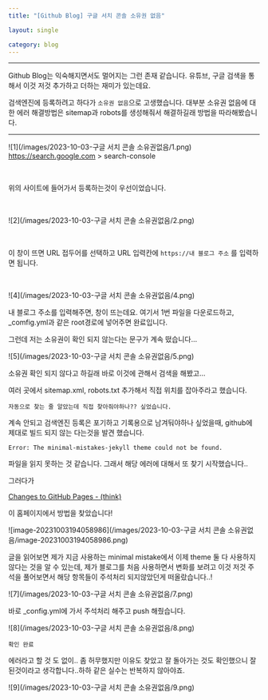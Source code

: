 ```yaml
---
title: "[Github Blog] 구글 서치 콘솔 소유권 없음"

layout: single

category: blog
---
```


---

Github Blog는  익숙해지면서도 멀어지는 그런 존재 같습니다.  유튜브, 구글 검색을 통해서 이것 저것 추가하고 더하는 재미가 있는데요.

검색엔진에 등록하려고 하다가 `소유권 없음`으로 고생했습니다. 대부분 소유권 없음에 대한 에러 해결방법은 sitemap과 robots를 생성해줘서 해결하길래 방법을 따라해봤습니다.

---



![1](/images/2023-10-03-구글 서치 콘솔 소유권없음/1.png)
<url>https://search.google.com >  search-console</url>

<br/>

위의 사이트에 들어가서 등록하는것이 우선이었습니다.

<br/>

![2](/images/2023-10-03-구글 서치 콘솔 소유권없음/2.png)

<br/>

이 창이 뜨면 URL 접두어를 선택하고 URL 입력칸에 `https://내 블로그 주소` 를 입력하면 됩니다. 

<br/>



![4](/images/2023-10-03-구글 서치 콘솔 소유권없음/4.png)

내 블로그 주소를 입력해주면, 창이 뜨는데요. 여기서 1번 파일을 다운로드하고, _comfig.yml과 같은 root경로에 넣어주면 완료입니다. <br/>

그런데 저는 소유권이 확인 되지 않는다는 문구가 계속 떴습니다...



![5](/images/2023-10-03-구글 서치 콘솔 소유권없음/5.png)



소유권 확인 되지 않다고 하길래 바로 이것에 관해서 검색을 해봤고...

여러 곳에서 sitemap.xml, robots.txt 추가해서 직접 위치를 잡아주라고 했습니다.

 `자동으로 찾는 줄 알았는데 직접 찾아줘야하나?? 싶었습니다.`

계속 안되고 검색엔진 등록은 포기하고 기록용으로 남겨둬야하나 싶었을때,  github에 제대로 빌드 되지 않는 다는것을 발견 했습니다. 



`Error: The minimal-mistakes-jekyll theme could not be found.`

파일을 읽지 못하는 것 같습니다. 그래서 해당 에러에 대해서 또 찾기 시작했습니다..



그러다가  

[Changes to GitHub Pages - (think)](https://batsov.com/articles/2021/12/19/changes-to-github-pages/)

이 홈페이지에서 방법을 찾았습니다!



![image-20231003194058986](/images/2023-10-03-구글 서치 콘솔 소유권없음/image-20231003194058986.png)

글을 읽어보면 제가 지금 사용하는 minimal mistake에서 이제 theme 둘 다 사용하지 않다는 것을 알 수 있는데, 제가 블로그를 처음 사용하면서 변화를 보려고 이것 저것 주석을 풀어보면서 해당 항목들이 주석처리 되지않았던게 떠올랐습니다..!

![7](/images/2023-10-03-구글 서치 콘솔 소유권없음/7.png)

바로 _config.yml에 가서 주석처리 해주고 push 해줬습니다.

![8](/images/2023-10-03-구글 서치 콘솔 소유권없음/8.png)

`확인 완료`



에러라고 할 것 도 없이.. 좀 허무했지만 이유도 찾았고 잘 돌아가는 것도 확인했으니 잘 된것이라고 생각합니다..하하 같은 실수는 반복하지 않아야죠.

![9](/images/2023-10-03-구글 서치 콘솔 소유권없음/9.png)